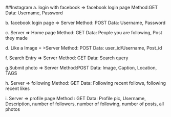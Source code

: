 ##Instagram
a. login with facebook => facebook login page
  Method:GET
  Data: Username, Password

b. facebook login page => Server
  Method: POST
  Data: Username, Password

c. Server => Home page
  Method: GET
  Data: People you are following, Post they made

d. Like a Image = >Server
  Method: POST
  Data: user_id/Username, Post_id

f. Search Entry => Server
  Method: GET
  Data: Search query

g.Submit photo => Server
  Method:POST
  Data: Image, Caption, Location, TAGS

h. Server => following
  Method: GET
  Data: Following recent follows, following recent likes

i. Server => profile page
  Method : GET
  Data: Profile pic, Username, Description, number of followers, number of following, number of posts, all photos
